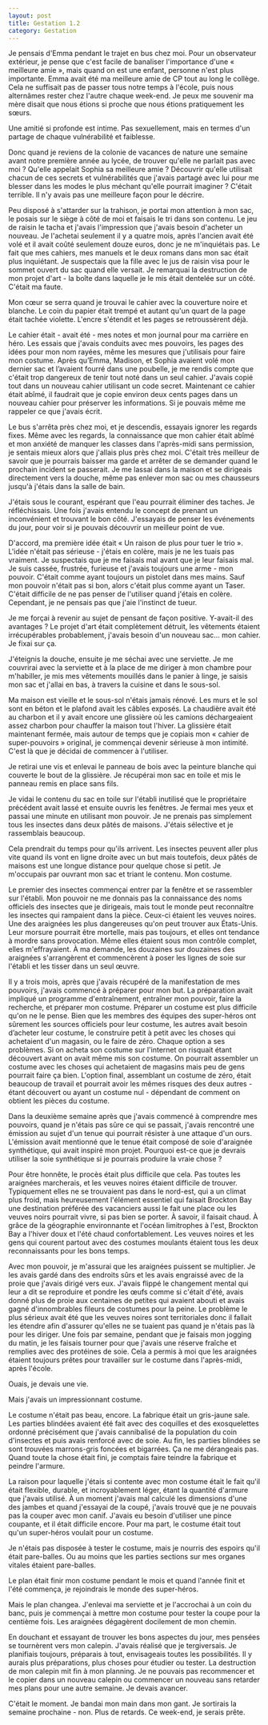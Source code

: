 ```yaml
---
layout: post
title: Gestation 1.2
category: Gestation
---
```


Je pensais d'Emma pendant le trajet en bus chez moi.
Pour un observateur extérieur, je pense que c'est facile de banaliser l'importance d'une « meilleure amie », mais quand on est une enfant, personne n'est plus importante.
Emma avait été ma meilleure amie de CP tout au long le collège.
Cela ne suffisait pas de passer tous notre temps à l'école, puis nous alternâmes rester chez l'autre chaque week-end.
Je peux me souvenir ma mère disait que nous étions si proche que nous étions pratiquement les sœurs.

Une amitié si profonde est intime.
Pas sexuellement, mais en termes d'un partage de chaque vulnérabilité et faiblesse.

Donc quand je reviens de la colonie de vacances de nature une semaine avant notre première année au lycée, de trouver qu'elle ne parlait pas avec moi ?
Qu'elle appelait Sophia sa meilleure amie ?
Découvrir qu'elle utilisait chacun de ces secrets et vulnérabilités que j'avais partagé avec lui pour me blesser dans les modes le plus méchant qu'elle pourrait imaginer ?
C'était terrible.
Il n'y avais pas une meilleure façon pour le décrire.

Peu disposé à s'attarder sur la trahison, je portai mon attention à mon sac, le posais sur le siège à côté de moi et faisais le tri dans son contenu.
Le jeu de raisin le tacha et j'avais l'impression que j'avais besoin d'acheter un nouveau.
Je l'achetai seulement il y a quatre mois, après l'ancien avait été volé et il avait coûté seulement douze euros, donc je ne m'inquiétais pas.
Le fait que mes cahiers, mes manuels et le deux romans dans mon sac était plus inquiétant.
Je suspectais que la fille avec le jus de raisin visa pour le sommet ouvert du sac quand elle versait.
Je remarquai la destruction de mon projet d'art - la boîte dans laquelle je le mis était dentelée sur un côté.
C'était ma faute.

Mon cœur se serra quand je trouvai le cahier avec la couverture noire et blanche.
Le coin du papier était trempé et autant qu'un quart de la page était tachée violette.
L'encre s'étendit et les pages se retroussèrent déjà.

Le cahier était - avait été - mes notes et mon journal pour ma carrière en héro.
Les essais que j'avais conduits avec mes pouvoirs, les pages des idées pour mon nom rayées, même les mesures que j'utilisais pour faire mon costume.
Après qu’Emma, Madison, et Sophia avaient volé mon dernier sac et l’avaient fourré dans une poubelle, je me rendis compte que c'était trop dangereux de tenir tout noté dans un seul cahier. 
J'avais copié tout dans un nouveau cahier utilisant un code secret.
Maintenant ce cahier était abîmé, il faudrait que je copie environ deux cents pages dans un nouveau cahier pour préserver les informations.
Si je pouvais même me rappeler ce que j'avais écrit.

Le bus s'arrêta près chez moi, et je descendis, essayais ignorer les regards fixes.
Même avec les regards, la connaissance que mon cahier était abîmé et mon anxiété de manquer les classes dans l'après-midi sans permission, je sentais mieux alors que j'allais plus près chez moi.
C'était très meilleur de savoir que je pourrais baisser ma garde et arrêter de se demander quand le prochain incident se passerait.
Je me lassai dans la maison et se dirigeais directement vers la douche, même pas enlever mon sac ou mes chausseurs jusqu'à j'étais dans la salle de bain.

J'étais sous le courant, espérant que l'eau pourrait éliminer des taches.
Je réfléchissais.
Une fois j'avais entendu le concept de prenant un inconvénient et trouvant le bon côté.
J'essayais de penser les événements du jour, pour voir si je pouvais découvrir un meilleur point de vue.

D'accord, ma première idée était « Un raison de plus pour tuer le trio ».
L'idée n'était pas sérieuse - j'étais en colère, mais je ne les tuais pas vraiment.
Je suspectais que je me faisais mal avant que je leur faisais mal.
Je suis cassée, frustrée, furieuse et j'avais toujours une arme - mon pouvoir.
C'était comme ayant toujours un pistolet dans mes mains.
Sauf mon pouvoir n'était pas si bon, alors c'était plus comme ayant un Taser.
C'était difficile de ne pas penser de l'utiliser quand j'étais en colère.
Cependant, je ne pensais pas que j'aie l'instinct de tueur.

Je me forçai à revenir au sujet de pensant de façon positive.
Y-avait-il des avantages ?
Le projet d'art était complètement détruit, les vêtements étaient irrécupérables probablement, j'avais besoin d'un nouveau sac... mon cahier.
Je fixai sur ça.

J'éteignis la douche, ensuite je me séchai avec une serviette.
Je me couvrirai avec la serviette et à la place de me diriger à mon chambre pour m'habiller, je mis mes vêtements mouillés dans le panier à linge, je saisis mon sac et j'allai en bas, à travers la cuisine et dans le sous-sol.

Ma maison est vieille et le sous-sol n'étais jamais rénové.
Les murs et le sol sont en béton et le plafond avait les câbles exposés.
La chaudière avait été au charbon et il y avait encore une glissière où les camions déchargeaient assez charbon pour chauffer la maison tout l'hiver.
La glissière était maintenant fermée, mais autour de temps que je copiais mon « cahier de super-pouvoirs » original, je commençai devenir sérieuse à mon intimité.
C'est là que je décidai de commencer à l'utiliser.

Je retirai une vis et enlevai le panneau de bois avec la peinture blanche qui couverte le bout de la glissière.
Je récupérai mon sac en toile et mis le panneau remis en place sans fils.

Je vidai le contenu du sac en toile sur l'établi inutilisé que le propriétaire précédent avait lassé et ensuite ouvris les fenêtres.
Je fermai mes yeux et passai une minute en utilisant mon pouvoir.
Je ne prenais pas simplement tous les insectes dans deux pâtés de maisons.
J'étais sélective et je rassemblais beaucoup.

Cela prendrait du temps pour qu'ils arrivent.
Les insectes peuvent aller plus vite quand ils vont en ligne droite avec un but mais toutefois, deux pâtés de maisons est une longue distance pour quelque chose si petit.
Je m'occupais par ouvrant mon sac et triant le contenu.
Mon costume.

Le premier des insectes commençai entrer par la fenêtre et se rassembler sur l'établi.
Mon pouvoir ne me donnais pas la connaissance des noms officiels des insectes que je dirigeais, mais tout le monde peut reconnaître les insectes qui rampaient dans la pièce.
Ceux-ci étaient les veuves noires.
Une des araignées les plus dangereuses qu'on peut trouver aux États-Unis.
Leur morsure pourrait être mortelle, mais pas toujours, et elles ont tendance à mordre sans provocation.
Même elles étaient sous mon contrôle complet, elles m'effrayaient.
À ma demande, les douzaines sur douzaines des araignées s'arrangèrent et commencèrent à poser les lignes de soie sur l'établi et les tisser dans un seul œuvre.

Il y a trois mois, après que j'avais récupéré de la manifestation de mes pouvoirs, j'avais commencé à préparer pour mon but.
La préparation avait impliqué un programme d'entraînement, entraîner mon pouvoir, faire la recherche, et préparer mon costume.
Préparer un costume est plus difficile qu'on ne le pense.
Bien que les membres des équipes des super-héros ont sûrement les sources officiels pour leur costume, les autres avait besoin d’acheter leur costume, le construire petit à petit avec les choses qui achetaient d'un magasin, ou le faire de zéro.
Chaque option a ses problèmes.
Si on acheta son costume sur l'internet on risquait étant découvert avant on avait même mis son costume.
On pourrait assembler un costume avec les choses qui achetaient de magasins mais peu de gens pourrait faire ça bien.
L'option final, assemblant un costume de zéro, était beaucoup de travail et pourrait avoir les mêmes risques des deux autres - étant découvert ou ayant un costume nul - dépendant de comment on obtient les pièces du costume.

Dans la deuxième semaine après que j'avais commencé à comprendre mes pouvoirs, quand je n'étais pas sûre ce qui se passait, j'avais rencontré une émission au sujet d'un tenue qui pourrait résister à une attaque d'un ours.
L'émission avait mentionné que le tenue était composé de soie d'araignée synthétique, qui avait inspiré mon projet.
Pourquoi est-ce que je devrais utiliser la soie synthétique si je pourrais produire la vraie chose ?

Pour être honnête, le procès était plus difficile que cela.
Pas toutes les araignées marcherais, et les veuves noires étaient difficile de trouver.
Typiquement elles ne se trouvaient pas dans le nord-est, qui a un climat plus froid, mais heureusement l'élément essentiel qui faisait Brockton Bay une destination préférée des vacanciers aussi le fait une place ou les veuves noirs pourrait vivre, si pas bien se porter.
À savoir, il faisait chaud.
À grâce de la géographie environnante et l'océan limitrophes à l'est, Brockton Bay a l'hiver doux et l'été chaud confortablement.
Les veuves noires et les gens qui courent partout avec des costumes moulants étaient tous les deux reconnaissants pour les bons temps.

Avec mon pouvoir, je m'assurai que les araignées puissent se multiplier.
Je les avais gardé dans des endroits sûrs et les avais engraissé avec de la proie que j'avais dirigé vers eux.
J'avais flippé le changement mental qui leur a dit se reproduire et pondre les œufs comme si c'était d'été, avais donné plus de proie aux centaines de petites qui avaient abouti et avais gagné d'innombrables fileurs de costumes pour la peine.
Le problème le plus sérieux avait été que les veuves noires sont territoriales donc il fallait les étendre afin d'assurer qu'elles ne se tuaient pas quand je n'étais pas là pour les diriger.
Une fois par semaine, pendant que je faisais mon jogging du matin, je les faisais tourner pour que j'avais une réserve fraîche et remplies avec des protéines de soie.
Cela a permis à moi que les araignées étaient toujours prêtes pour travailler sur le costume dans l'après-midi, après l'école.

Ouais, je devais une vie.

Mais j'avais un impressionnant costume.

Le costume n'était pas beau, encore.
La fabrique était un gris-jaune sale.
Les parties blindées avaient été fait avec des coquilles et des exosquelettes ordonné précisément que j'avais cannibalisé de la population du coin d'insectes et puis avais renforcé avec de soie.
Au fin, les parties blindées se sont trouvées marrons-gris foncées et bigarrées.
Ça ne me dérangeais pas.
Quand toute la chose était fini, je comptais faire teindre la fabrique et peindre l'armure.

La raison pour laquelle j'étais si contente avec mon costume était le fait qu'il était flexible, durable, et incroyablement léger, étant la quantité d'armure que j'avais utilisé.
À un moment j'avais mal calculé les dimensions d'une des jambes et quand j'essayai de la coupé, j'avais trouvé que je ne pouvais pas la couper avec mon canif.
J'avais eu besoin d'utiliser une pince coupante, et il était difficile encore.
Pour ma part, le costume était tout qu'un super-héros voulait pour un costume.

Je n'étais pas disposée à tester le costume, mais je nourris des espoirs qu'il était pare-balles.
Ou au moins que les parties sections sur mes organes vitales étaient pare-balles.

Le plan était finir mon costume pendant le mois et quand l'année finit et l'été commença, je rejoindrais le monde des super-héros.

Mais le plan changea.
J'enlevai ma serviette et je l'accrochai à un coin du banc, puis je commençai à mettre mon costume pour tester la coupe pour la centième fois.
Les araignées dégagèrent docilement de mon chemin.

En douchant et essayant de trouver les bons aspectes du jour, mes pensées se tournèrent vers mon calepin.
J'avais réalisé que je tergiversais.
Je planifiais toujours, préparais à tout, envisageais toutes les possibilités.
Il y aurais plus préparations, plus choses pour étudier ou tester.
La destruction de mon calepin mit fin à mon planning.
Je ne pouvais pas recommencer et le copier dans un nouveau calepin ou commencer un nouveau sans retarder mes plans pour une autre semaine.
Je devais avancer.

C'était le moment.
Je bandai mon main dans mon gant.
Je sortirais la semaine prochaine - non.
Plus de retards.
Ce week-end, je serais prête.
